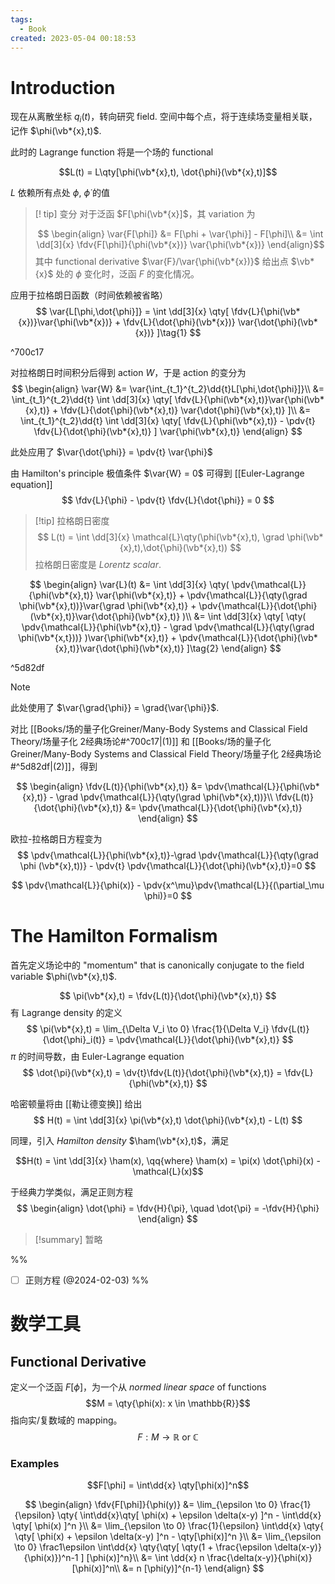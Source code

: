 ```yaml
---
tags:
  - Book
created: 2023-05-04 00:18:53
---
```


# Introduction

现在从离散坐标 $q_i(t)$，转向研究 field. 空间中每个点，将于连续场变量相关联，记作 $\phi(\vb*{x},t)$.

此时的 Lagrange function 将是一个场的 functional

$$L(t) = L\qty[\phi(\vb*{x},t), \dot{\phi}(\vb*{x},t)]$$

$L$ 依赖所有点处 $\phi$, $\dot{\phi}$ 的值


> [! tip] 变分
>对于泛函 $F[\phi(\vb*{x}]$，其 variation 为
>
>$$
\begin{align}
\var{F[\phi]} &= F[\phi + \var{\phi}] - F[\phi]\\
&= \int \dd[3]{x} \fdv{F[\phi]}{\phi(\vb*{x})}
\var{\phi(\vb*{x})}
\end{align}$$
其中 functional derivative $\var{F}/\var{\phi(\vb*{x})}$ 给出点 $\vb*{x}$ 处的 $\phi$ 变化时，泛函 $F$ 的变化情况。

应用于拉格朗日函数（时间依赖被省略）
$$
\var{L[\phi,\dot{\phi}]}
= \int \dd[3]{x}
\qty[
	\fdv{L}{\phi(\vb*{x})}\var{\phi(\vb*{x})}
	+ \fdv{L}{\dot{\phi}(\vb*{x})}
	\var{\dot{\phi}(\vb*{x})}
]\tag{1}
$$

^700c17

对拉格朗日时间积分后得到 action $W$，于是 action 的变分为
$$
\begin{align}
\var{W} &= \var{\int_{t_1}^{t_2}\dd{t}L[\phi,\dot{\phi}]}\\
&= \int_{t_1}^{t_2}\dd{t}
\int \dd[3]{x}
\qty[
	\fdv{L}{\phi(\vb*{x},t)}\var{\phi(\vb*{x},t)}
	+ \fdv{L}{\dot{\phi}(\vb*{x},t)}
	\var{\dot{\phi}(\vb*{x},t)}
]\\
&= \int_{t_1}^{t_2}\dd{t}
\int \dd[3]{x}
\qty[
	\fdv{L}{\phi(\vb*{x},t)} - \pdv{t}
	\fdv{L}{\dot{\phi}(\vb*{x},t)}
] \var{\phi(\vb*{x},t)}
\end{align}
$$

此处应用了 $\var{\dot{\phi}} = \pdv{t} \var{\phi}$

由 Hamilton's principle 极值条件 $\var{W} = 0$ 可得到 [[Euler-Lagrange equation]]
$$
\fdv{L}{\phi} - \pdv{t} \fdv{L}{\dot{\phi}} = 0
$$

> [!tip] 拉格朗日密度
> $$
> L(t) = \int \dd[3]{x} \mathcal{L}\qty(\phi(\vb*{x},t), \grad \phi(\vb*{x},t),\dot{\phi}(\vb*{x},t))
> $$
> 拉格朗日密度是 *Lorentz scalar*.

$$
\begin{align}
	\var{L}(t) &= \int \dd[3]{x} \qty(
		\pdv{\mathcal{L}}{\phi(\vb*{x},t)}
		\var{\phi(\vb*{x},t)}
		+ \pdv{\mathcal{L}}{\qty(\grad \phi(\vb*{x},t))}\var{\grad \phi(\vb*{x},t)}
		+ \pdv{\mathcal{L}}{\dot{\phi}(\vb*{x},t)}\var{\dot{\phi}(\vb*{x},t)}
	)\\
	&= \int \dd[3]{x} \qty[
		\qty(
			\pdv{\mathcal{L}}{\phi(\vb*{x},t)}
			- \grad \pdv{\mathcal{L}}{\qty(\grad \phi(\vb*{x,t}))}
		)\var{\phi(\vb*{x},t)}
		+
		\pdv{\mathcal{L}}{\dot{\phi}(\vb*{x},t)}\var{\dot{\phi}(\vb*{x},t)}
	]\tag{2}
\end{align}
$$

^5d82df

> [!note]
> 此处使用了 $\var{\grad{\phi}} = \grad{\var{\phi}}$.

对比 [[Books/场的量子化Greiner/Many-Body Systems and Classical Field Theory/场量子化 2经典场论#^700c17|(1)]] 和 [[Books/场的量子化Greiner/Many-Body Systems and Classical Field Theory/场量子化 2经典场论#^5d82df|(2)]]，得到

$$
\begin{align}
	\fdv{L(t)}{\phi(\vb*{x},t)} &= \pdv{\mathcal{L}}{\phi(\vb*{x},t)}
	- \grad \pdv{\mathcal{L}}{\qty(\grad \phi(\vb*{x},t))}\\
	\fdv{L(t)}{\dot{\phi}(\vb*{x},t)} &= \pdv{\mathcal{L}}{\dot{\phi}(\vb*{x},t)}
\end{align}
$$

欧拉-拉格朗日方程变为
$$
\pdv{\mathcal{L}}{\phi(\vb*{x},t)}-\grad \pdv{\mathcal{L}}{\qty(\grad \phi (\vb*{x},t))} - \pdv{t} \pdv{\mathcal{L}}{\dot{\phi}(\vb*{x},t)}=0
$$

$$
\pdv{\mathcal{L}}{\phi(x)} - \pdv{x^\mu}\pdv{\mathcal{L}}{(\partial_\mu \phi)}=0
$$

# The Hamilton Formalism

首先定义场论中的 "momentum" that is canonically conjugate to the field variable $\phi(\vb*{x},t)$.

$$
\pi(\vb*{x},t) = \fdv{L(t)}{\dot{\phi}(\vb*{x},t)}
$$
有 Lagrange density 的定义
$$
\pi(\vb*{x},t) = \lim_{\Delta V_i \to 0}
\frac{1}{\Delta V_i} \fdv{L(t)}{\dot{\phi}_i(t)} = \pdv{\mathcal{L}}{\dot{\phi}(\vb*{x},t)}
$$
$\pi$ 的时间导数，由 Euler-Lagrange equation
$$
\dot{\pi}(\vb*{x},t) = \dv{t}\fdv{L(t)}{\dot{\phi}(\vb*{x},t)} = \fdv{L}{\phi(\vb*{x},t)}
$$

哈密顿量将由 [[勒让德变换]] 给出
$$
H(t) = \int \dd[3]{x} \pi(\vb*{x},t) \dot{\phi}(\vb*{x},t) - L(t)
$$

同理，引入 *Hamilton density* $\ham(\vb*{x},t)$，满足

$$H(t) = \int \dd[3]{x} \ham(x), \qq{where} \ham(x) = \pi(x) \dot{\phi}(x) - \mathcal{L}(x)$$

于经典力学类似，满足正则方程
$$
\begin{align}
	\dot{\phi} = \fdv{H}{\pi}, \quad \dot{\pi} = -\fdv{H}{\phi} 
\end{align}
$$



>[!summary] 
>暂略
>

%%
- [ ] 正则方程 (@2024-02-03)
%%

# 数学工具

## Functional Derivative

定义一个泛函 $F[\phi]$，为一个从 *normed linear space* of functions
$$M = \qty{\phi(x): x \in \mathbb{R}}$$
指向实/复数域的 mapping。
$$
F: M \to \mathbb{R} \text{\ or\ } \mathbb{C}
$$

### Examples

$$F[\phi] = \int\dd{x} \qty[\phi(x)]^n$$

$$
\begin{align}
	\fdv{F[\phi]}{\phi(y)} &= \lim_{\epsilon \to 0} \frac{1}{\epsilon}
	\qty{
		\int\dd{x}\qty[
			\phi(x) + \epsilon \delta(x-y)
		]^n
		- \int\dd{x} \qty[
			\phi(x)
		]^n
	}\\
	&= \lim_{\epsilon \to 0}
	\frac{1}{\epsilon}
	\int\dd{x} \qty{
		\qty[
			\phi(x) + \epsilon \delta(x-y)
		]^n
		- \qty[\phi(x)]^n
	}\\
	&= \lim_{\epsilon \to 0} \frac1\epsilon
	\int\dd{x} \qty{\qty[
		\qty(1 + \frac{\epsilon \delta(x-y)}{\phi(x)})^n-1
	] [\phi(x)]^n}\\
	&= \int \dd{x} n \frac{\delta(x-y)}{\phi(x)} [\phi(x)]^n\\
	&= n [\phi(y)]^{n-1}
\end{align}
$$